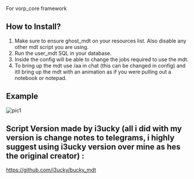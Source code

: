 For vorp_core framework

## How to Install?

1. Make sure to ensure ghost_mdt on your resources list. Also disable any other mdt script you are using.
2. Run the user_mdt SQL in your database.
3. Inside the config will be able to change the jobs required to use the mdt.
4. To bring up the mdt use /aa in chat (this can be changed in config) and itll bring up the mdt with an animation as if you were pulling out a notebook or notepad.

## Example
![pic1](https://cdn.discordapp.com/attachments/963010990373494845/1090860976234041344/Desktop_Screenshot_2023.03.29_-_13.31.47.752.png)

## Script Version made by i3ucky (all i did with my version is change notes to telegrams, i highly suggest using i3ucky version over mine as hes the original creator) :
https://github.com/i3ucky/bucky_mdt
